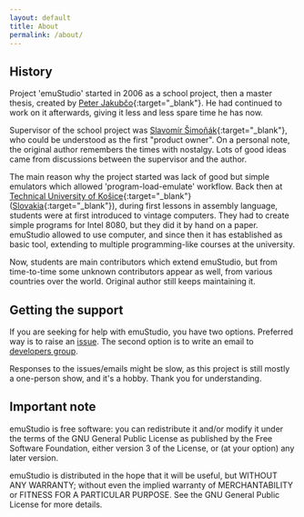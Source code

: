 ```yaml
---
layout: default
title: About
permalink: /about/
---
```


## History

Project 'emuStudio' started in 2006 as a school project, then a master thesis, created by [Peter Jakubčo][peterj]{:target="_blank"}. He had continued to work on it afterwards, giving it less and less spare time he has now.

Supervisor of the school project was [Slavomír Šimoňák][slavos]{:target="_blank"}, who could be understood as the first "product owner". On a personal note, the original author remembers the times with nostalgy. Lots of good ideas came from discussions between the supervisor and the author.

The main reason why the project started was lack of good but simple emulators which allowed 'program-load-emulate' workflow. Back then at [Technical University of Košice][tuke]{:target="_blank"} ([Slovakia][tukesk]{:target="_blank"}), during first lessons in assembly language, students were at first introduced to vintage computers. They had to create simple programs for Intel 8080, but they did it by hand on a paper. emuStudio allowed to use computer, and since then it has established as basic tool, extending to multiple programming-like courses at the university.

Now, students are main contributors which extend emuStudio, but from time-to-time some unknown contributors appear as well, from various countries over the world. Original author still keeps maintaining it.

## Getting the support

If you are seeking for help with emuStudio, you have two options. Preferred way is to raise
an [issue](https://github.com/emustudio/emuStudio/issues).
The second option is to write an email to [developers group](mailto:emustudio@googlegroups.com).

Responses to the issues/emails might be slow, as this project is still mostly a one-person show, and it's a hobby.
Thank you for understanding.

## Important note

emuStudio is free software: you can redistribute it and/or modify 
it under the terms of the GNU General Public License as published by
the Free Software Foundation, either version 3 of the License, or
(at your option) any later version.

emuStudio is distributed in the hope that it will be useful,
but WITHOUT ANY WARRANTY; without even the implied warranty of
MERCHANTABILITY or FITNESS FOR A PARTICULAR PURPOSE.  See the
GNU General Public License for more details.
    


[mame]: https://www.mamedev.org/
[simh]: https://github.com/simh/simh
[peterj]: https://github.com/vbmacher
[slavos]: https://kpi.fei.tuke.sk/sk/person/slavomir-simonak
[tuke]: https://www.tuke.sk
[tukesk]: https://goo.gl/maps/9hoGFpr5q17GxF9M6
